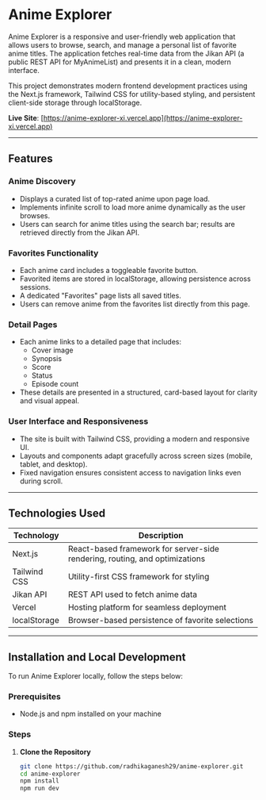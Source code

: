 
# Anime Explorer

Anime Explorer is a responsive and user-friendly web application that allows users to browse, search, and manage a personal list of favorite anime titles. The application fetches real-time data from the Jikan API (a public REST API for MyAnimeList) and presents it in a clean, modern interface.

This project demonstrates modern frontend development practices using the Next.js framework, Tailwind CSS for utility-based styling, and persistent client-side storage through localStorage.

**Live Site**: [https://anime-explorer-xi.vercel.app](https://anime-explorer-xi.vercel.app)

---

## Features

### Anime Discovery
- Displays a curated list of top-rated anime upon page load.
- Implements infinite scroll to load more anime dynamically as the user browses.
- Users can search for anime titles using the search bar; results are retrieved directly from the Jikan API.

### Favorites Functionality
- Each anime card includes a toggleable favorite button.
- Favorited items are stored in localStorage, allowing persistence across sessions.
- A dedicated "Favorites" page lists all saved titles.
- Users can remove anime from the favorites list directly from this page.

### Detail Pages
- Each anime links to a detailed page that includes:
  - Cover image
  - Synopsis
  - Score
  - Status
  - Episode count
- These details are presented in a structured, card-based layout for clarity and visual appeal.

### User Interface and Responsiveness
- The site is built with Tailwind CSS, providing a modern and responsive UI.
- Layouts and components adapt gracefully across screen sizes (mobile, tablet, and desktop).
- Fixed navigation ensures consistent access to navigation links even during scroll.

---

## Technologies Used

| Technology      | Description                                                                 |
|----------------|-----------------------------------------------------------------------------|
| Next.js         | React-based framework for server-side rendering, routing, and optimizations |
| Tailwind CSS    | Utility-first CSS framework for styling                                     |
| Jikan API       | REST API used to fetch anime data                                           |
| Vercel          | Hosting platform for seamless deployment                                    |
| localStorage    | Browser-based persistence of favorite selections                           |

---

## Installation and Local Development

To run Anime Explorer locally, follow the steps below:

### Prerequisites
- Node.js and npm installed on your machine

### Steps

1. **Clone the Repository**
   ```bash
   git clone https://github.com/radhikaganesh29/anime-explorer.git
   cd anime-explorer
   npm install
   npm run dev
